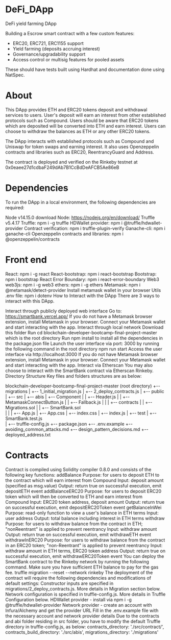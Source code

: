 # DeFi_DApp
DeFi yield farming DApp

Building a Escrow smart contract with a few custom features:

- ERC20, ERC721, ERC1155 support
- Yield farming (deposits accruing interest)
- Governance/upgradability support
- Access control or multisig features for pooled assets

These should have tests built using Hardhat and documentation done using NatSpec.

# About
This DApp provides ETH and ERC20 tokens deposit and withdrawal services to users. User's deposit will earn an interest from other established protocols such as Compound. Users should be aware that ERC20 tokens which are deposited will be converted into ETH and earn interest. Users can choose to withdraw the balances as ETH or any other ERC20 tokens.

The DApp interacts with established protocols such as Compound and Uniswap for token swaps and earning interest. It also uses Openzeppelin contracts and libraries such as ERC20, ReentrancyGuard and Address.

The contract is deployed and verified on the Rinkeby testnet at 0x0eaee27d1cdbaF249dAb7B1CcBdDeAFCB5Ae86eB

# Dependencies
To run the DApp in a local environment, the following dependencies are required:

Node v14.15.0
download Node: https://nodejs.org/en/download/
Truffle v5.4.17
Truffle: npm i -g truffle
HDWallet provider: npm i @truffle/hdwallet-provider
Contract verification: npm i truffle-plugin-verify
Ganache-cli: npm i ganache-cli
Openzeppelin contracts and libraries: npm i @openzeppelin/contracts
# Front end
React: npm i -g react
React-bootstrap: npm i react-bootstrap
Bootstrap: npm i bootstrap
React Error Boundary: npm i react-error-boundary
Web3
web3js: npm i -g web3
ethers: npm i -g ethers
Metamask: npm i @metamask/detect-provider
Install metamask wallet in your browser
Utils
.env file: npm i dotenv
How to Interact with the DApp
There are 3 ways to interact with this DApp.

Interact through publicly deployed web interface
Go to: https://smartbank.vercel.app/
If you do not have a Metamask browser extension, install Metamask in your browser. Connect your Metamask wallet and start interacting with the app.
Interact through local network
Download this folder
Run cd blockchain-developer-bootcamp-final-project-master which is the root directory
Run npm install to install all the dependencies in the package.json file
Launch the user interface via port: 3000 by running the following command in the root directory npm run start
Access the user interface via http://localhost:3000
If you do not have Metamask browser extension, install Metamask in your browser. Connect your Metamask wallet and start interacting with the app.
Interact via Etherscan
You may also choose to interact with the SmartBank contract via Etherscan Rinkeby.
Directory Structure
Key files and folders structures are as below:

blockchain-developer-bootcamp-final-project-master (root directory)
+-- migrations
|   +-- 1_initial_migration.js
|   +-- 2_deploy_contracts.js 
|
+-- public
|
+-- src
|   +-- abis
|   +-- Component
|   |   +-- Header.js
|   |   +-- MetamaskConnectButton.js
|   |   +-- Fallback.js
|   |
|   +-- contracts
|   |   +-- Migrations.sol
|   |   +-- SmartBank.sol    
|   |
|   +-- App.js
|   +-- App.css
|   +-- index.css
|   +-- index.js
|
+-- test
|   +-- SmartBank.test.js    
|
+-- truffle-config.js
+-- package.json
+-- .env.example
+-- avoiding_common_attacks.md
+-- design_pattern_decisions.md
+-- deployed_address.txt

# Contracts

Contract is compiled using Solidity compiler 0.8.0 and consists of the following key functions:
addBalance
Purpose: for users to deposit ETH to the contract which will earn interest from Compound
Input: deposit amount (specified as msg.value)
Output: return true on successful execution, emit depositETH event
addBalanceERC20
Purpose: for users to deposit ERC20 token which will then be converted to ETH and earn interest from Compound
Input: ERC20 token address, deposit amount
Output: return true on successful execution, emit depositERC20Token event
getBalanceInWei
Purpose: read-only function to view a user's balance in ETH terms
Input: user address
Output: total balance including interest in ETH terms
withdraw
Purpose: for users to withdraw balance from the contract in ETH; "nonReentrant" is applied to prevent reentrancy
Input: withdraw amount
Output: return true on successful execution, emit withdrawETH event
withdrawInERC20
Purpose: for users to withdraw balance from the contract in an ERC20 token; "non-Reentrant" is applied to prevent reentrancy
Input: withdraw amount in ETH terms, ERC20 token address
Output: return true on successful execution, emit withdrawERC20Token event
You can deploy the SmartBank contract to the Rinkeby network by running the following command. Make sure you have sufficient ETH balance to pay for the gas fee.
truffle migration --reset --network rinkeby
The deployment of the contract will require the following dependencies and modifications of default settings:
Constructor inputs are specified in migrations/2_deploy_contracts.js. More details in Migration section below.
Network configuration is specified in truffle-config.js. More details in Truffle Configuration below.
HDWallet provider - install via npm i -g @truffle/hdwallet-provider
Network provider - create an account with Infura/Alchemy and get the provider URL
Fill in the .env.example file with the necessary account and network provider details
Due to the contracts and abi folder residing in src folder, you have to modify the default Truffle directory in truffle-config.js, as below:
contracts_directory: './src/contract/',
contracts_build_directory: './src/abis',
migrations_directory: './migrations'
